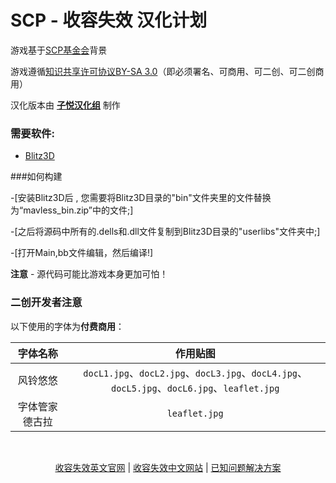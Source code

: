 # SCP - 收容失效 汉化计划

游戏基于[SCP基金会](http://scp-wiki-cn.wikidot.com/)背景

游戏遵循[知识共享许可协议BY-SA 3.0](http://creativecommons.org/licenses/by-sa/3.0/)（即必须署名、可商用、可二创、可二创商用）

汉化版本由 **[子悦汉化组](https://ziyuesinicization.site/)** 制作

### 需要软件:

- [Blitz3D](https://github.com/blitz-reaserch/blitz3d)

###如何构建

-[安装Blitz3D后 , 您需要将Blitz3D目录的"bin"文件夹里的文件替换为“mavless_bin.zip”中的文件;]

-[之后将源码中所有的.dells和.dll文件复制到Blitz3D目录的"userlibs"文件夹中;]

-[打开Main,bb文件编辑，然后编译!]

**注意** - 源代码可能比游戏本身更加可怕！

### 二创开发者注意

以下使用的字体为**付费商用**：

|字体名称|作用贴图|
|:--:|:--:|
|风铃悠悠|`docL1.jpg`、`docL2.jpg`、`docL3.jpg`、`docL4.jpg`、`docL5.jpg`、`docL6.jpg`、`leaflet.jpg`|
|字体管家德古拉|`leaflet.jpg`|

<br>

<p align="center"><a href="https://www.scpcbgame.com/">收容失效英文官网</a> | <a href="https://www.scpcbgame.cn/">收容失效中文网站</a> | <a href="https://scpcbgame.cn/help.html">已知问题解决方案</a></p>